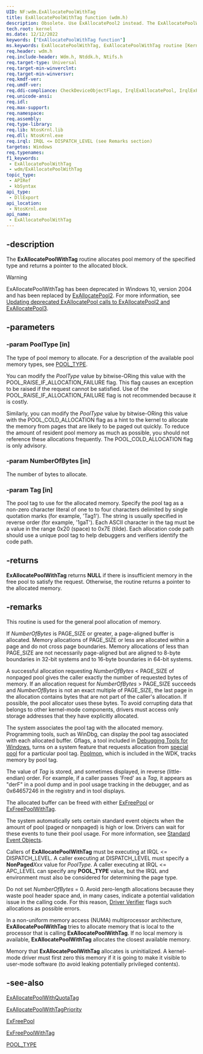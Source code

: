 ```yaml
---
UID: NF:wdm.ExAllocatePoolWithTag
title: ExAllocatePoolWithTag function (wdm.h)
description: Obsolete. Use ExAllocatePool2 instead. The ExAllocatePoolWithTag routine allocates pool memory of the specified type and returns a pointer to the allocated block.
tech.root: kernel
ms.date: 12/12/2022
keywords: ["ExAllocatePoolWithTag function"]
ms.keywords: ExAllocatePoolWithTag, ExAllocatePoolWithTag routine [Kernel-Mode Driver Architecture], k102_13ab2d7e-dd96-4474-bf27-59ee9b7d84d6.xml, kernel.exallocatepoolwithtag, wdm/ExAllocatePoolWithTag
req.header: wdm.h
req.include-header: Wdm.h, Ntddk.h, Ntifs.h
req.target-type: Universal
req.target-min-winverclnt:
req.target-min-winversvr: 
req.kmdf-ver: 
req.umdf-ver: 
req.ddi-compliance: CheckDeviceObjectFlags, IrqlExAllocatePool, IrqlExFree1, PowerDownAllocate, PowerUpFail, HwStorPortProhibitedDDIs, SpNoWait, StorPortStartIo
req.unicode-ansi: 
req.idl: 
req.max-support: 
req.namespace: 
req.assembly: 
req.type-library: 
req.lib: NtosKrnl.lib
req.dll: NtosKrnl.exe
req.irql: IRQL <= DISPATCH_LEVEL (see Remarks section)
targetos: Windows
req.typenames: 
f1_keywords:
 - ExAllocatePoolWithTag
 - wdm/ExAllocatePoolWithTag
topic_type:
 - APIRef
 - kbSyntax
api_type:
 - DllExport
api_location:
 - NtosKrnl.exe
api_name:
 - ExAllocatePoolWithTag
---
```


## -description

The **ExAllocatePoolWithTag** routine allocates pool memory of the specified type and returns a pointer to the allocated block.

>[!WARNING]
> ExAllocatePoolWithTag has been deprecated in Windows 10, version 2004 and has been replaced by [ExAllocatePool2](nf-wdm-exallocatepool2.md). For more information, see [Updating deprecated ExAllocatePool calls to ExAllocatePool2 and ExAllocatePool3](/windows-hardware/drivers/kernel/updating-deprecated-exallocatepool-calls).

## -parameters

### -param PoolType [in]

The type of pool memory to allocate. For a description of the available pool memory types, see [POOL_TYPE](./ne-wdm-_pool_type.md).

You can modify the *PoolType* value by bitwise-ORing this value with the POOL_RAISE_IF_ALLOCATION_FAILURE flag. This flag causes an exception to be raised if the request cannot be satisfied. Use of the POOL_RAISE_IF_ALLOCATION_FAILURE flag is not recommended because it is costly.

Similarly, you can modify the *PoolType* value by bitwise-ORing this value with the POOL_COLD_ALLOCATION flag as a hint to the kernel to allocate the memory from pages that are likely to be paged out quickly. To reduce the amount of resident pool memory as much as possible, you should not reference these allocations frequently. The POOL_COLD_ALLOCATION flag is only advisory.

### -param NumberOfBytes [in]

The number of bytes to allocate.

### -param Tag [in]

The pool tag to use for the allocated memory. Specify the pool tag as a non-zero character literal of one to to four characters delimited by single quotation marks (for example, 'Tag1'). The string is usually specified in reverse order (for example, '1gaT'). Each ASCII character in the tag must be a value in the range 0x20 (space) to 0x7E (tilde). Each allocation code path should use a unique pool tag to help debuggers and verifiers identify the code path.

## -returns

**ExAllocatePoolWithTag** returns **NULL** if there is insufficient memory in the free pool to satisfy the request. Otherwise, the routine returns a pointer to the allocated memory.

## -remarks

This routine is used for the general pool allocation of memory.

If *NumberOfBytes* is PAGE_SIZE or greater, a page-aligned buffer is allocated. Memory allocations of PAGE_SIZE or less are allocated within a page and do not cross page boundaries. Memory allocations of less than PAGE_SIZE are not necessarily page-aligned but are aligned to 8-byte boundaries in 32-bit systems and to 16-byte boundaries in 64-bit systems.

A successful allocation requesting *NumberOfBytes* < PAGE_SIZE of nonpaged pool gives the caller exactly the number of requested bytes of memory. If an allocation request for *NumberOfBytes* > PAGE_SIZE succeeds and *NumberOfBytes* is not an exact multiple of PAGE_SIZE, the last page in the allocation contains bytes that are not part of the caller's allocation. If possible, the pool allocator uses these bytes. To avoid corrupting data that belongs to other kernel-mode components, drivers must access only storage addresses that they have explicitly allocated.

The system associates the pool tag with the allocated memory. Programming tools, such as WinDbg, can display the pool tag associated with each allocated buffer. Gflags, a tool included in [Debugging Tools for Windows](/windows-hardware/drivers/debugger/index), turns on a system feature that requests allocation from [special pool](/windows-hardware/drivers/devtest/special-pool) for a particular pool tag. [Poolmon](/windows-hardware/drivers/devtest/poolmon), which is included in the WDK, tracks memory by pool tag.

The value of *Tag* is stored, and sometimes displayed, in reverse (little-endian) order. For example, if a caller passes 'Fred' as a *Tag*, it appears as "derF" in a pool dump and in pool usage tracking in the debugger, and as 0x64657246 in the registry and in tool displays.

The allocated buffer can be freed with either [ExFreePool](../ntddk/nf-ntddk-exfreepool.md) or [ExFreePoolWithTag](./nf-wdm-exfreepoolwithtag.md).

The system automatically sets certain standard event objects when the amount of pool (paged or nonpaged) is high or low. Drivers can wait for these events to tune their pool usage. For more information, see [Standard Event Objects](/windows-hardware/drivers/kernel/standard-event-objects).

Callers of **ExAllocatePoolWithTag** must be executing at IRQL <= DISPATCH_LEVEL. A caller executing at DISPATCH_LEVEL must specify a **NonPaged***Xxx* value for *PoolType*. A caller executing at IRQL <= APC_LEVEL can specify any **POOL_TYPE** value, but the IRQL and environment must also be considered for determining the page type.

Do not set *NumberOfBytes* = 0. Avoid zero-length allocations because they waste pool header space and, in many cases, indicate a potential validation issue in the calling code. For this reason, [Driver Verifier](/windows-hardware/drivers/what-s-new-in-driver-development) flags such allocations as possible errors.

In a non-uniform memory access (NUMA) multiprocessor architecture, **ExAllocatePoolWithTag** tries to allocate memory that is local to the processor that is calling **ExAllocatePoolWithTag**. If no local memory is available, **ExAllocatePoolWithTag** allocates the closest available memory.

Memory that **ExAllocatePoolWithTag** allocates is uninitialized. A kernel-mode driver must first zero this memory if it is going to make it visible to user-mode software (to avoid leaking potentially privileged contents).

## -see-also

[ExAllocatePoolWithQuotaTag](./nf-wdm-exallocatepoolwithquotatag.md)

[ExAllocatePoolWithTagPriority](./nf-wdm-exallocatepoolwithtagpriority.md)

[ExFreePool](../ntddk/nf-ntddk-exfreepool.md)

[ExFreePoolWithTag](./nf-wdm-exfreepoolwithtag.md)

[POOL_TYPE](./ne-wdm-_pool_type.md)